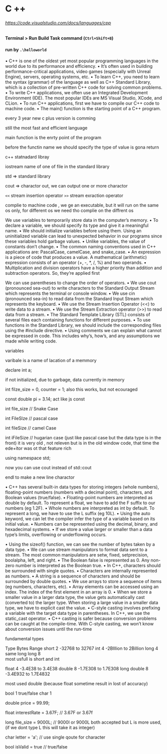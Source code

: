 # C ++


###### https://code.visualstudio.com/docs/languages/cpp

#### Terminal > Run Build Task command (`Ctrl+Shift+B`)

#### run by `.\helloworld`


•
C++ is one of the oldest yet most popular programming languages in the world due to
its performance and efficiency.
•
It’s often used in building performance-critical applications, video games (especially
with Unreal Engine), servers, operating systems, etc.
•
To learn C++, you need to learn the syntax (grammar) of the language as well as C++
Standard Library, which is a collection of pre-written C++ code for solving common
problems.
•
To write C++ applications, we often use an Integrated Development Environment
(IDE). The most popular IDEs are MS Visual Studio, XCode, and CLion.
•
To run C++ applications, first we have to compile our C++ code to machine code.
•
The main() function is the starting point of a C++ program.


every 3 year new c plus version is comming

still the most fast and efficient language

main function is the enrty point of the program

before the functin name we should specify the type of value is gona return

c++ statnadard libray

iostream name of one of file in the standard library


std => standard library

cout => charactor out, we can output one or more charactor

`<<` stream insertion operator
`>>` stream exraction operator

complie to machine code , we ge an executable, but it will run on the same os only, for different os we need tho complie on the diffrent os


We use variables to temporarily store data in the computer’s memory.
•
To declare a variable, we should specify its type and give it a meaningful name.
•
We should initialize variables before using them. Using an uninitialized variable can
lead to unexpected behavior in our programs since these variables hold garbage values.
•
Unlike variables, the value of constants don’t change.
•
The common naming conventions used in C++ applications are: PascalCase,
camelCase, and snake_case.
•
An expression is a piece of code that produces a value. A mathematical (arithmetic)
expression consists of an operator (+, -, *, /, %) and two operands.
•
Multiplication and division operators have a higher priority than addition and
subtraction operators. So, they’re applied first


We can use parentheses to change the order of operators.
•
We use cout (pronounced sea-out) to write characters to the Standard Output Stream
which represents the terminal or console window.
•
We use cin (pronounced sea-in) to read data from the Standard Input Stream which
represents the keyboard.
•
We use the Stream Insertion Operator (<<) to write data to a stream.
•
We use the Stream Extraction operator (>>) to read data from a stream.
•
The Standard Template Library (STL) consists of several files each containing functions for
different purposes.
•
To use functions in the Standard Library, we should include the corresponding files
using the #include directive.
•
Using comments we can explain what cannot be expressed in code. This includes why’s,
how’s, and any assumptions we made while writing code.


variables

varibale is a name of lacation of a memmory

declare int a;

if not initialized, due to garbage, data currently in memory



int filze_size = 0, counter = 1;
also this works, but not ecouraged

const double pi = 3.14;
act like js const




int file_size // Snake Case

int FileSIze // pascal case

int fileSize // camel Case

int iFileSize // hugarian case (just like pascal case but the data type is in the front) it is very old , not releven but is in the old window code, that time the ede+itor was ot that feature rich





using namespace std;

now you can use cout instead of std::cout

endl  to make a new line charactor



•
C++ has several built-in data types for storing integers (whole numbers), floating-point
numbers (numbers with a decimal point), characters, and Boolean values (true/false).
•
Floating-point numbers are interpreted as double by default. To represent a float, we
have to add the F suffix to our numbers (eg 1.2F).
•
Whole numbers are interpreted as int by default. To represent a long, we have to use
the L suffix (eg 10L).
•
Using the auto keyword, we can let the compiler infer the type of a variable based on its
initial value.
•
Numbers can be represented using the decimal, binary, and hexadecimal systems.
•
If we store a value larger or smaller than a data type’s limits, overflowing or underflowing
occurs.


•
Using the sizeof() function, we can see the number of bytes taken by a data type.
•
We can use stream manipulators to format data sent to a stream. The most common
manipulators are setw, fixed, setprecision, boolalpha, left, and right.
•
The Boolean false is represented as 0. Any non-zero number is interpreted as the
Boolean true.
•
In C++, characters should be surrounded with single quotes.
•
Characters are internally represented as numbers.
•
A string is a sequence of characters and should be surrounded by double quotes.
•
We use arrays to store a sequence of items (eg numbers, characters, etc).
•
Array elements can be accessed using an index. The index of the first element in an
array is 0.
•
When we store a smaller value in a larger data type, the value gets automatically cast
(converted to) the larger type. When storing a large value in a smaller data type, we
have to explicit cast the value.
•
C-style casting involves prefixing a variable with the target data type in parentheses. In
C++, we use the static_cast operator.
•
C++ casting is safer because conversion problems can be caught at the compile-time.
With C-style casting, we won’t know about conversion issues until the run-time


fundamental types

Type        Bytes        Range
short       2           -32768 to 32767
int         4           -2BIllion to 2Billion
long        4           same
long long   8           
most usfull is short and int

float       4          -3.4E38 to 3.4E38
double      8          -1.7E308 to 1.7E308
long double 8          -3.4E932 to 1.7E4832

most used double (because float sometime result in lost of accuracy)

bool        1               true/false
char        1                    





double price = 99.99;

float interestRate = 3.67F; // 3.67F or 3.67f 

long file_size = 9000L; // 9000l or 9000L both accepted but L is more used,(if we dont type L this will take it as integer)

char letter = 'a';  // use single qoute for character

bool isValid = true // true/false





